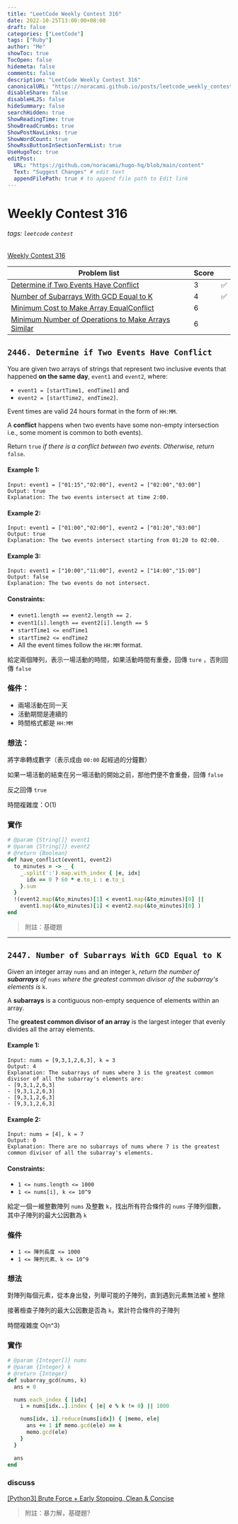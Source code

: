 ```yaml
---
title: "LeetCode Weekly Contest 316"
date: 2022-10-25T13:00:00+08:00
draft: false
categories: ["LeetCode"]
tags: ["Ruby"]
author: "Me"
showToc: true
TocOpen: false
hidemeta: false
comments: false
description: "LeetCode Weekly Contest 316"
canonicalURL: "https://noracami.github.io/posts/leetcode_weekly_contest_316"
disableShare: false
disableHLJS: false
hideSummary: false
searchHidden: true
ShowReadingTime: true
ShowBreadCrumbs: true
ShowPostNavLinks: true
ShowWordCount: true
ShowRssButtonInSectionTermList: true
UseHugoToc: true
editPost:
  URL: "https://github.com/noracami/hugo-hq/blob/main/content"
  Text: "Suggest Changes" # edit text
  appendFilePath: true # to append file path to Edit link
---
```


# Weekly Contest 316

###### tags: `leetcode` `contest`

[Weekly Contest 316](https://leetcode.com/contest/weekly-contest-316/)

| Problem list                                                                                                                                                        | Score |     |
| ------------------------------------------------------------------------------------------------------------------------------------------------------------------- | ----- | --- |
| [Determine if Two Events Have Conflict](https://leetcode.com/contest/weekly-contest-316/problems/determine-if-two-events-have-conflict)                             | 3     | ✅  |
| [Number of Subarrays With GCD Equal to K](https://leetcode.com/contest/weekly-contest-316/problems/number-of-subarrays-with-gcd-equal-to-k)                         | 4     | ✅  |
| [Minimum Cost to Make Array EqualConflict](https://leetcode.com/contest/weekly-contest-316/problems/minimum-cost-to-make-array-equal)                               | 6     |
| [Minimum Number of Operations to Make Arrays Similar](https://leetcode.com/contest/weekly-contest-316/problems/minimum-number-of-operations-to-make-arrays-similar) | 6     |

## `2446. Determine if Two Events Have Conflict`

You are given two arrays of strings that represent two inclusive events that happened **on the same day**, `event1` and `event2`, where:

- `event1 = [startTime1, endTime1]` and
- `event2 = [startTime2, endTime2]`.

Event times are valid 24 hours format in the form of `HH:MM`.

A **conflict** happens when two events have some non-empty intersection i.e., some moment is common to both events).

Return `true` _if there is a conflict between two events. Otherwise, return_ `false`.

#### Example 1:

    Input: event1 = ["01:15","02:00"], event2 = ["02:00","03:00"]
    Output: true
    Explanation: The two events intersect at time 2:00.

#### Example 2:

    Input: event1 = ["01:00","02:00"], event2 = ["01:20","03:00"]
    Output: true
    Explanation: The two events intersect starting from 01:20 to 02:00.

#### Example 3:

    Input: event1 = ["10:00","11:00"], event2 = ["14:00","15:00"]
    Output: false
    Explanation: The two events do not intersect.

#### Constraints:

- `evnet1.length == event2.length == 2.`
- `event1[i].length == event2[i].length == 5`
- `startTime1 <= endTime1`
- `startTime2 <= endTime2`
- All the event times follow the `HH:MM` format.

給定兩個陣列，表示一場活動的時間，如果活動時間有重疊，回傳 `ture` ，否則回傳 `false`

### 條件：

- 兩場活動在同一天
- 活動期間是連續的
- 時間格式都是 `HH:MM`

### 想法：

將字串轉成數字（表示成由 `00:00` 起經過的分鐘數）

如果一場活動的結束在另一場活動的開始之前，那他們便不會重疊，回傳 `false`

反之回傳 `true`

時間複雜度：O(1)

### 實作

```ruby
# @param {String[]} event1
# @param {String[]} event2
# @return {Boolean}
def have_conflict(event1, event2)
  to_minutes = -> _ {
    _.split(':').map.with_index { |e, idx|
      idx == 0 ? 60 * e.to_i : e.to_i
    }.sum
  }
  !(event2.map(&to_minutes)[1] < event1.map(&to_minutes)[0] ||
    event1.map(&to_minutes)[1] < event2.map(&to_minutes)[0] )
end
```

> 附註：基礎題

---

## `2447. Number of Subarrays With GCD Equal to K`

Given an integer array `nums` and an integer `k`, _return the number of **subarrays** of_ `nums` _where the greatest common divisor of the subarray's elements is_ `k`.

A **subarrays** is a contiguous non-empty sequence of elements within an array.

The **greatest common divisor of an array** is the largest integer that evenly divides all the array elements.

#### Example 1:

    Input: nums = [9,3,1,2,6,3], k = 3
    Output: 4
    Explanation: The subarrays of nums where 3 is the greatest common divisor of all the subarray's elements are:
    - [9,3,1,2,6,3]
    - [9,3,1,2,6,3]
    - [9,3,1,2,6,3]
    - [9,3,1,2,6,3]

#### Example 2:

    Input: nums = [4], k = 7
    Output: 0
    Explanation: There are no subarrays of nums where 7 is the greatest common divisor of all the subarray's elements.

#### Constraints:

- `1 <= nums.length <= 1000`
- `1 <= nums[i], k <= 10^9`

給定一個一維整數陣列 `nums` 及整數 `k`，找出所有符合條件的 `nums` 子陣列個數，其中子陣列的最大公因數為 `k`

### 條件

- `1 <= 陣列長度 <= 1000`
- `1 <= 陣列元素、k <= 10^9`

### 想法

對陣列每個元素，從本身出發，列舉可能的子陣列，直到遇到元素無法被 `k` 整除

接著檢查子陣列的最大公因數是否為 `k`，累計符合條件的子陣列

時間複雜度 O(n^3)

### 實作

```ruby
# @param {Integer[]} nums
# @param {Integer} k
# @return {Integer}
def subarray_gcd(nums, k)
  ans = 0

  nums.each_index { |idx|
    i = nums[idx..].index { |e| e % k != 0} || 1000

    nums[idx, i].reduce(nums[idx]) { |memo, ele|
      ans += 1 if memo.gcd(ele) == k
      memo.gcd(ele)
    }
  }

  ans
end
```

### discuss

[[Python3] Brute Force + Early Stopping, Clean & Concise](https://leetcode.com/problems/number-of-subarrays-with-gcd-equal-to-k/discuss/2734224/)

> 附註：暴力解，基礎題?
